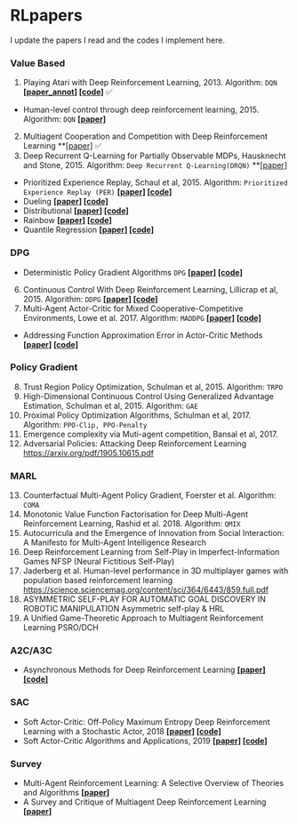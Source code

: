 # RLpapers
I update the papers I read and the codes I implement here.


### Value Based
1. Playing Atari with Deep Reinforcement Learning, 2013. Algorithm: `DQN` **[[paper_annot]](../master/DQN_annot.pdf) [[code]](../master/DQN.ipynb)** ✅
- Human-level control through deep reinforcement learning, 2015. Algorithm: `DQN` **[[paper]](https://storage.googleapis.com/deepmind-media/dqn/DQNNaturePaper.pdf)**
2. Multiagent Cooperation and Competition with Deep Reinforcement Learning **[[paper]](https://arxiv.org/pdf/1511.08779.pdf) ✅
3. Deep Recurrent Q-Learning for Partially Observable MDPs, Hausknecht and Stone, 2015. Algorithm: `Deep Recurrent Q-Learning(DRQN)` **[[paper]](https://arxiv.org/abs/1507.06527)
- Prioritized Experience Replay, Schaul et al, 2015. Algorithm: `Prioritized Experience Replay (PER)` **[[paper]](https://arxiv.org/abs/1511.05952) [[code]]()**
- Dueling **[[paper]](https://arxiv.org/pdf/1511.06581.pdf) [[code]]()**
- Distributional **[[paper]](https://arxiv.org/pdf/1707.06887.pdf) [[code]]()**
- Rainbow **[[paper]](https://arxiv.org/abs/1710.02298) [[code]]()**
- Quantile Regression **[[paper]](https://arxiv.org/abs/1710.10044) [[code]]()**

### DPG
- Deterministic Policy Gradient Algorithms `DPG` **[[paper]](http://proceedings.mlr.press/v32/silver14.pdf) [[code]]()**
6. Continuous Control With Deep Reinforcement Learning, Lillicrap et al, 2015. Algorithm: `DDPG` **[[paper]](https://arxiv.org/abs/1509.02971) [[code]]()**
7. Multi-Agent Actor-Critic for Mixed Cooperative-Competitive Environments, Lowe et al. 2017. Algorithm: `MADDPG` **[[paper]](https://arxiv.org/abs/1706.02275) [[code]]()**
- Addressing Function Approximation Error in Actor-Critic Methods **[[paper]](https://arxiv.org/pdf/1802.09477.pdf) [[code]]()**

### Policy Gradient
8. Trust Region Policy Optimization, Schulman et al, 2015. Algorithm: `TRPO`
9. High-Dimensional Continuous Control Using Generalized Advantage Estimation, Schulman et al, 2015. Algorithm: `GAE`
10. Proximal Policy Optimization Algorithms, Schulman et al, 2017. Algorithm: `PPO-Clip, PPO-Penalty`
11. Emergence complexity via Muti-agent competition, Bansal et al, 2017.
12. Adversarial Policies: Attacking Deep Reinforcement Learning https://arxiv.org/pdf/1905.10615.pdf

### MARL
13. Counterfactual Multi-Agent Policy Gradient, Foerster et al. Algorithm: `COMA`
14. Monotonic Value Function Factorisation for Deep Multi-Agent Reinforcement Learning, Rashid et al. 2018. Algorithm: `QMIX`
15. Autocurricula and the Emergence of Innovation from Social Interaction: A Manifesto for Multi-Agent Intelligence Research
16. Deep Reinforcement Learning from Self-Play in Imperfect-Information Games NFSP (Neural Fictitious Self-Play)
17. Jaderberg et al. Human-level performance in 3D multiplayer games with population based reinforcement learning https://science.sciencemag.org/content/sci/364/6443/859.full.pdf
18. ASYMMETRIC SELF-PLAY FOR AUTOMATIC GOAL DISCOVERY IN ROBOTIC MANIPULATION Asymmetric self-play & HRL
19. A Unified Game-Theoretic Approach to Multiagent Reinforcement Learning PSRO/DCH

### A2C/A3C
- Asynchronous Methods for Deep Reinforcement Learning **[[paper]](https://arxiv.org/pdf/1602.01783.pdf) [[code]]()**

### SAC
- Soft Actor-Critic: Off-Policy Maximum Entropy Deep Reinforcement Learning with a Stochastic Actor, 2018 **[[paper]](https://arxiv.org/abs/1801.01290 ) [[code]]()**
- Soft Actor-Critic Algorithms and Applications, 2019 **[[paper]](https://arxiv.org/abs/1801.01290 ) [[code]]()**
 
### Survey
- Multi-Agent Reinforcement Learning: A Selective Overview of Theories and Algorithms **[[paper]](https://arxiv.org/pdf/1911.10635.pdf)**
- A Survey and Critique of Multiagent Deep Reinforcement Learning **[[paper]](https://arxiv.org/pdf/1810.05587.pdf)**



